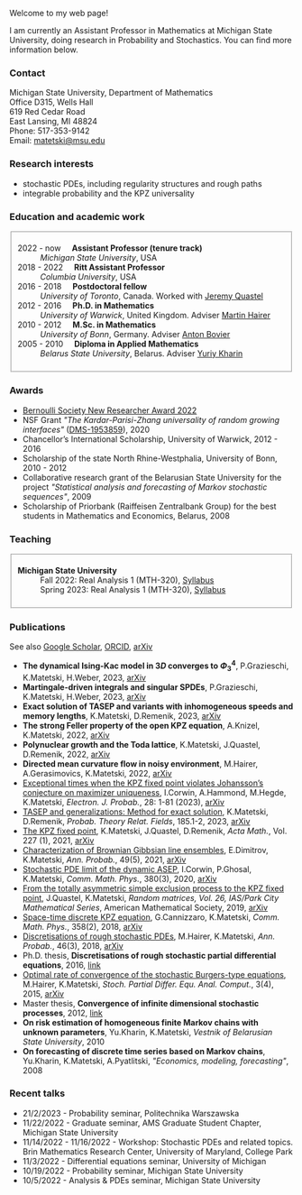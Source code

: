 Welcome to my web page! 

I am currently an Assistant Professor in Mathematics at Michigan State University, doing research in Probability and Stochastics. You can find more information below.

### Contact

Michigan State University, Department of Mathematics <br/>
Office D315, Wells Hall <br/>
619 Red Cedar Road <br/>
East Lansing, MI 48824 <br/>
Phone: 517-353-9142 <br/>
Email: <matetski@msu.edu>

### Research interests

- stochastic PDEs, including regularity structures and rough paths
- integrable probability and the KPZ universality

### Education and academic work

<!-- (download full <a href="/Matetski_CV.pdf">CV</a>) -->
<fieldset>
	<dl>
		<dt>2022 - now &nbsp;&nbsp;&nbsp; <strong>Assistant Professor (tenure track)</strong></dt>
			<dd> <em>Michigan State University</em>, USA </dd>
		<dt>2018 - 2022 &nbsp;&nbsp;&nbsp; <strong>Ritt Assistant Professor</strong></dt>
			<dd> <em>Columbia University</em>, USA </dd>
		<dt>2016 - 2018 &nbsp;&nbsp;&nbsp; <strong>Postdoctoral fellow</strong></dt>
			<dd><em>University of Toronto</em>, Canada. Worked with <a href="http://www.math.toronto.edu/quastel/">Jeremy Quastel</a></dd>
		<dt>2012 - 2016 &nbsp;&nbsp;&nbsp; <strong>Ph.D. in Mathematics</strong></dt>
			<dd><em>University of Warwick</em>, United Kingdom. Adviser <a href="http://www.hairer.org">Martin Hairer</a></dd>
		<dt>2010 - 2012 &nbsp;&nbsp;&nbsp; <strong>M.Sc. in Mathematics</strong></dt>
			<dd><em>University of Bonn</em>, Germany. Adviser <a href="https://wt.iam.uni-bonn.de/bovier/home/">Anton Bovier</a></dd>
		<dt>2005 - 2010 &nbsp;&nbsp;&nbsp; <strong>Diploma in Applied Mathematics</strong></dt>
			<dd><em>Belarus State University</em>, Belarus. Adviser <a href="http://apmi.bsu.by/en/staff/yuriy-kharin.html">Yuriy Kharin</a></dd>
	</dl>
</fieldset>

### Awards
- [Bernoulli Society New Researcher Award 2022](http://www.bernoulli-society.org/news/37-general-announcement/324-bernoulli-society-new-researcher-award-2023)
- NSF Grant _"The Kardar-Parisi-Zhang universality of random growing interfaces"_ ([DMS-1953859](https://www.nsf.gov/awardsearch/showAward?AWD_ID=1953859&HistoricalAwards=false)), 2020
- Chancellor’s International Scholarship, University of Warwick, 2012 - 2016
- Scholarship of the state North Rhine-Westphalia, University of Bonn, 2010 - 2012
- Collaborative research grant of the Belarusian State University for the project _"Statistical analysis and forecasting
of Markov stochastic sequences"_, 2009
- Scholarship of Priorbank (Raiffeisen Zentralbank Group) for the best students in Mathematics and Economics, Belarus, 2008

### Teaching

<fieldset>
	<dl>
		<dt><strong>Michigan State University</strong></dt>
			<dd> Fall 2022: Real Analysis 1 (MTH-320), <a href="https://www.dropbox.com/s/a5dlnzd8siol3k2/mth320_syllabus_fs22.pdf?dl=0">Syllabus</a> </dd>
		<dd> Spring 2023: Real Analysis 1 (MTH-320), <a href="https://www.dropbox.com/s/1tqre18tjrloo8t/mth320_syllabus_ss23.pdf?dl=0">Syllabus</a> </dd>
	</dl>
</fieldset>

<!--#### Columbia University

TBA

#### University of Toronto

TBA

#### Univeristy of Warwick

TBA-->

### Publications

See also [Google Scholar](https://scholar.google.com/citations?user=P5-kSI4AAAAJ&hl=en), [ORCID](https://orcid.org/0000-0002-7314-000X), [arXiv](https://arxiv.org/search/math?searchtype=author&query=Matetski%2C+K)

- __The dynamical Ising-Kac model in $3D$ converges to $Φ^4_3$__, P.Grazieschi, K.Matetski, H.Weber, 2023, [arXiv](arXiv:2303.10242)
- __Martingale-driven integrals and singular SPDEs__, P.Grazieschi, K.Matetski, H.Weber, 2023, [arXiv](arXiv:2303.10245)
- __Exact solution of TASEP and variants with inhomogeneous speeds and memory lengths__, K.Matetski, D.Remenik, 2023, [arXiv](https://arxiv.org/abs/2301.13739)
- __The strong Feller property of the open KPZ equation__, A.Knizel, K.Matetski, 2022, [arXiv](https://arxiv.org/abs/2211.04466)
- __Polynuclear growth and the Toda lattice__, K.Matetski, J.Quastel, D.Remenik, 2022, [arXiv](https://arxiv.org/abs/2209.02643)
- __Directed mean curvature flow in noisy environment__, M.Hairer, A.Gerasimovics, K.Matetski, 2022, [arXiv](https://arxiv.org/abs/2201.08807)
- [Exceptional times when the KPZ fixed point violates Johansson’s conjecture on maximizer uniqueness](https://projecteuclid.org/journals/electronic-journal-of-probability/volume-28/issue-none/Exceptional-times-when-the-KPZ-fixed-point-violates-Johanssons-conjecture/10.1214/22-EJP898.full), I.Corwin, A.Hammond, M.Hegde, K.Matetski, _Electron. J. Probab._, 28: 1-81 (2023), [arXiv](https://arxiv.org/abs/2101.04205)
- [TASEP and generalizations: Method for exact solution](https://link.springer.com/article/10.1007/s00440-022-01129-w), K.Matetski, D.Remenik, _Probab. Theory Relat. Fields_, 185.1-2, 2023, [arXiv](https://arxiv.org/abs/2107.07984)
- [The KPZ fixed point](https://www.intlpress.com/site/pub/pages/journals/items/acta/content/vols/0227/0001/a003/index.php), K.Matetski, J.Quastel, D.Remenik, _Acta Math._, Vol. 227 (1), 2021, [arXiv](https://arxiv.org/abs/1701.00018)
- [Characterization of Brownian Gibbsian line ensembles](https://projecteuclid.org/journals/annals-of-probability/volume-49/issue-5/Characterization-of-Brownian-Gibbsian-line-ensembles/10.1214/21-AOP1513.short), E.Dimitrov, K.Matetski, _Ann. Probab._, 49(5), 2021, [arXiv](https://arxiv.org/abs/2002.00684)
- [Stochastic PDE limit of the dynamic ASEP](https://link.springer.com/article/10.1007%2Fs00220-020-03905-y), I.Corwin, P.Ghosal, K.Matetski, _Comm. Math. Phys._, 380(3), 2020, [arXiv](https://arxiv.org/abs/1906.04069)
- [From the totally asymmetric simple exclusion process to the KPZ fixed point](https://bookstore-ams-org.ezproxy.cul.columbia.edu/pcms-26/), J.Quastel, K.Matetski, _Random matrices, Vol. 26, IAS/Park City Mathematical Series_, American Mathematical Society,
2019, [arXiv](https://arxiv.org/abs/1710.02635)
- [Space-time discrete KPZ equation](https://link.springer.com/article/10.1007/s00220-018-3089-9), G.Cannizzaro, K.Matetski, _Comm. Math. Phys._, 358(2), 2018, [arXiv](https://arxiv.org/abs/1611.09719)
- [Discretisations of rough stochastic PDEs](https://projecteuclid.org/journals/annals-of-probability/volume-46/issue-3/Discretisations-of-rough-stochastic-PDEs/10.1214/17-AOP1212.full), M.Hairer, K.Matetski, _Ann. Probab._, 46(3), 2018, [arXiv](https://arxiv.org/abs/1511.06937)
- Ph.D. thesis, __Discretisations of rough stochastic partial differential equations__, 2016, [link](http://wrap.warwick.ac.uk/81460/)
- [Optimal rate of convergence of the stochastic Burgers-type equations](https://link.springer.com/article/10.1007%2Fs40072-015-0067-5), M.Hairer, K.Matetski, _Stoch. Partial Differ. Equ. Anal. Comput._, 3(4), 2015, [arXiv](https://arxiv.org/abs/1504.05134)
- Master thesis, __Convergence of infinite dimensional stochastic processes__, 2012, [link](https://bonnus.ulb.uni-bonn.de/SummonRecord/FETCH-bonn_catalog_36708172)
- __On risk estimation of homogeneous finite Markov chains with unknown parameters__, Yu.Kharin, K.Matetski, _Vestnik of Belarusian State University_, 2010
- __On forecasting of discrete time series based on Markov chains__, Yu.Kharin, K.Matetski, A.Pyatlitski, _"Economics, modeling, forecasting"_, 2008

### Recent talks

- 21/2/2023 - Probability seminar, Politechnika Warszawska
- 11/22/2022 - Graduate seminar, AMS Graduate Student Chapter, Michigan State University
- 11/14/2022 - 11/16/2022 - Workshop: Stochastic PDEs and related topics. Brin Mathematics Research Center, University of Maryland, College Park
- 11/3/2022 - Differential equations seminar, University of Michigan
- 10/19/2022 - Probability seminar, Michigan State University
- 10/5/2022 - Analysis & PDEs seminar, Michigan State University

